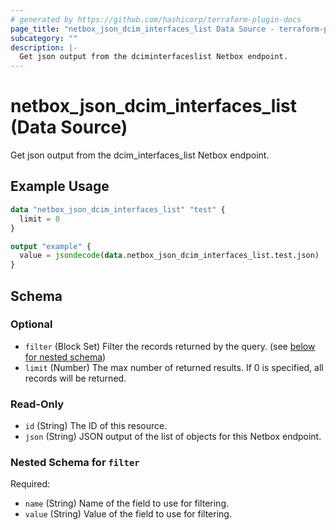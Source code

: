 ```yaml
---
# generated by https://github.com/hashicorp/terraform-plugin-docs
page_title: "netbox_json_dcim_interfaces_list Data Source - terraform-provider-netbox"
subcategory: ""
description: |-
  Get json output from the dciminterfaceslist Netbox endpoint.
---
```


# netbox_json_dcim_interfaces_list (Data Source)

Get json output from the dcim_interfaces_list Netbox endpoint.

## Example Usage

```terraform
data "netbox_json_dcim_interfaces_list" "test" {
  limit = 0
}

output "example" {
  value = jsondecode(data.netbox_json_dcim_interfaces_list.test.json)
}
```

<!-- schema generated by tfplugindocs -->
## Schema

### Optional

- `filter` (Block Set) Filter the records returned by the query. (see [below for nested schema](#nestedblock--filter))
- `limit` (Number) The max number of returned results. If 0 is specified, all records will be returned.

### Read-Only

- `id` (String) The ID of this resource.
- `json` (String) JSON output of the list of objects for this Netbox endpoint.

<a id="nestedblock--filter"></a>
### Nested Schema for `filter`

Required:

- `name` (String) Name of the field to use for filtering.
- `value` (String) Value of the field to use for filtering.


